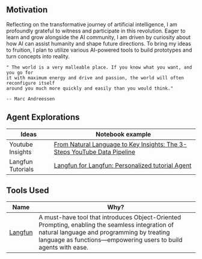 
## Motivation

Reflecting on the transformative journey of artificial intelligence, I am profoundly
grateful to witness and participate in this revolution. Eager to learn and grow 
alongside the AI community, I am driven by curiosity about how AI can assist 
humanity and shape future directions. To bring my ideas to fruition, I plan to 
utilize various AI-powered tools to build prototypes and turn concepts into reality.

```
" The world is a very malleable place. If you know what you want, and you go for
it with maximum energy and drive and passion, the world will often reconfigure itself
around you much more quickly and easily than you would think." 

-- Marc Andreessen
```

## Agent Explorations

| Ideas               |  Notebook example                        |
| ------------------- | ---------------------------------------- |
| Youtube Insights    | [From Natural Language to Key Insights: The 3-Steps YouTube Data Pipeline](https://github.com/Amyssjj/Agent_Exploration/blob/main/Agent_Youtube_Insights_Fetcher.ipynb)|
| Langfun Tutorials    | [Langfun for Langfun: Personalized tutorial Agent](https://github.com/Amyssjj/Agent_Exploration/blob/main/Agent_Langfun_Tutorial.ipynb)|





## Tools Used

| Name               |  Why?                        |
| ------------------- | ---------------------------------------- |
| [Langfun](https://github.com/google/langfun/tree/main)    | A must-have tool that introduces Object-Oriented Prompting, enabling the seamless integration of natural language and programming by treating language as functions—empowering users to build agents with ease.


